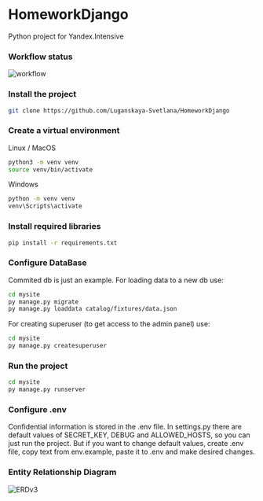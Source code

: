 # HomeworkDjango
Python project for Yandex.Intensive 


### Workflow status
![workflow](https://github.com/Luganskaya-Svetlana/HomeworkDjango/actions/workflows/python-package.yml/badge.svg)


### Install the project
```bash 
git clone https://github.com/Luganskaya-Svetlana/HomeworkDjango
```

### Create a virtual environment
Linux / MacOS

```bash
python3 -m venv venv
source venv/bin/activate
```

Windows

```bash
python -m venv venv
venv\Scripts\activate
```


### Install required libraries
```bash
pip install -r requirements.txt
```

### Configure DataBase
Commited db is just an example. 
For loading data to a new db use:
```bash
cd mysite
py manage.py migrate
py manage.py loaddata catalog/fixtures/data.json
```
For creating superuser (to get access to the admin panel) use:
```bash
cd mysite
py manage.py createsuperuser
```

### Run the project 
```bash
cd mysite
py manage.py runserver
```

### Configure .env
Confidential information is stored in the .env file.
In settings.py there are default values of SECRET_KEY, DEBUG and ALLOWED_HOSTS, so you can just run the project. But if you want to change default values, create .env file, copy text from env.example, paste it to .env and make desired changes.

### Entity Relationship Diagram
![ERDv3](https://user-images.githubusercontent.com/94749729/202796340-31616927-4e12-41dd-b618-cfd1f52a020f.png)

